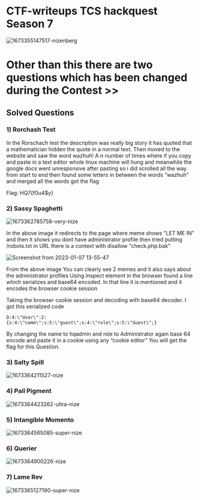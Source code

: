 # CTF-writeups TCS hackquest Season 7
![1673355147517-nizenberg](https://user-images.githubusercontent.com/53529867/211574610-12fa243b-c526-412c-bacc-23f2d79ba81f.jpeg)
# Other than this there are two questions which has been changed during the Contest >>
## Solved Questions 
### 1) Rorchash Test

In the Rorschach test the description was really big story it has quoted that a mathematician hidden the quote in a normal text. 
Then moved to the website and saw the word wazhuh! A n number of times where if you copy and paste in a text editor whole linux machine will hung and meanwhile the google docs went unresponsive after pasting so i did scrolled all the way from start to end then found some letters in between the words “wazhuh” and merged all the words got the flag

Flag: HQ7{f0u4$y}

### 2) Sassy Spaghetti
![1673362785758-very-nize](https://user-images.githubusercontent.com/53529867/211585619-a224ca23-83a2-47c6-842c-7578d578b4c2.png)

In the above image it redirects to the page where meme shows "LET ME IN" and then it shows you dont have administrator profile
then tried putting /robots.txt in URL there is a context with disallow "check.php.bak" 

![Screenshot from 2023-01-07 13-55-47](https://user-images.githubusercontent.com/53529867/211585995-620876b2-56b9-408f-89dc-1fc6f5c62dc3.png)

From the above image You can clearly see 2 memes and it also says about the administrator profiles
Using Inspect element in the browser found a line which serializes and base64 encoded. In that line it is mentioned and it encodes the browser cookie session

Taking the browser cookie session and decoding with base64 decoder.
I got this serialized code

``` O:4:\"User\":2:{s:4:\"name\";s:5:\"guest\";s:4:\"role\";s:5:\"Guest\";} ```

By changing the name to hqadmin and role to Administrator again base 64 encode and paste it in a cookie using any “cookie editor” You will get the flag for this Question.

### 3) Salty Spill


![1673364211527-nize](https://user-images.githubusercontent.com/53529867/211591755-f3ee4c2f-6346-47d2-a8db-6d52fcd9bccc.png)



### 4) Pail Pigment

![1673364423262-ultra-nize](https://user-images.githubusercontent.com/53529867/211592307-de38d255-4005-42dd-9e58-1d7ffb8dab63.png)

### 5) Intangible Momento

![1673364565085-super-nize](https://user-images.githubusercontent.com/53529867/211592984-7f7f5658-0001-42f5-a533-86689276993b.png)

### 6) Querier 

![1673364900226-nize](https://user-images.githubusercontent.com/53529867/211594400-757a6e15-7faf-4b90-b29b-87c11e237886.png)

### 7) Lame Rev

![1673365127190-super-nize](https://user-images.githubusercontent.com/53529867/211595246-cb4df321-7e4c-4b76-8e66-dd2c64d1972f.png)

